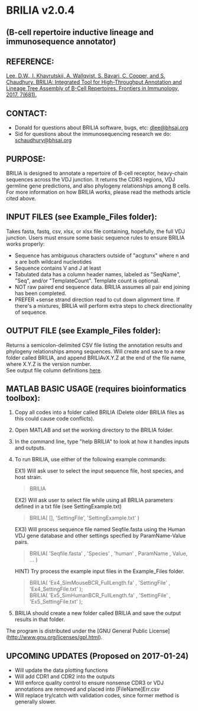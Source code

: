 # BRILIA  v2.0.4
## (B-cell repertoire inductive lineage and immunosequence annotator)

## REFERENCE:
[Lee, D.W., I. Khavrutskii, A. Wallqvist, S. Bavari, C. Cooper, and S. Chaudhury. BRILIA: Integrated Tool for High-Throughput Annotation and Lineage Tree Assembly of B-Cell Repertoires. Frontiers in Immunology, 2017. 7(681).](http://journal.frontiersin.org/article/10.3389/fimmu.2016.00681/full)

## CONTACT:
  *  Donald for questions about BRILIA software, bugs, etc: dlee@bhsai.org  
  *  Sid for questions about the immunosequencing research we do: schaudhury@bhsai.org

## PURPOSE:

BRILIA is designed to annotate a repertoire of B-cell receptor, heavy-chain sequences across the VDJ junction. It returns the CDR3 regions, VDJ germline gene predictions, and also phylogeny relationships among B cells. For more information on how BRILIA works, please read the methods article cited above.
  
## INPUT FILES (see Example_Files folder): 

Takes fasta, fastq, csv, xlsx, or xlsx file containing, hopefully, the full VDJ junction. Users must ensure some basic sequence rules to ensure BRILIA works properly:
  *  Sequence has ambiguous characters outside of "acgtunx" where n and x are both wildcard nucleotides
  *  Sequence contains V and J at least
  *  Tabulated data has a column header names, labeled as "SeqName", "Seq", and/or "TemplateCount". Template count is optional.
  *  NOT raw paired end sequence data. BRILIA assumes all pair end joining has been completed.
  *  PREFER +sense strand direction read to cut down alignment time. If there's a mixtures, BRILIA will perform extra steps to check directionality of sequence.

## OUTPUT FILE (see Example_Files folder): 

Returns a semicolon-delimited CSV file listing the annotation results and phylogeny relationships among sequences. Will create and save to a new folder called BRILIA, and append BRILIAvX.Y.Z at the end of the file name, where X.Y.Z is the version number.  
See output file column definitions [here](https://github.com/BHSAI/BRILIA/blob/master/Support_Files/DataHeaderInfo.csv).

## MATLAB BASIC USAGE (requires bioinformatics toolbox):

1. Copy all codes into a folder called BRILIA (Delete older BRILIA files as this could cause code conflicts).
2. Open MATLAB and set the working directory to the BRILIA folder.
3. In the command line, type "help BRILIA" to look at how it handles inputs and outputs.
4. To run BRILIA, use either of the following example commands:

   EX1) Will ask user to select the input sequence file, host species, and host strain.
   > BRILIA
   
   EX2) Will ask user to select file while using all BRILIA parameters defined in a txt file (see SettingExample.txt)
   > BRILIA( [], 'SettingFile', 'SettingExample.txt' )

   EX3) Will process sequence file named Seqfile.fasta using the Human VDJ gene database and other settings specfied by ParamName-Value pairs.
   > BRILIA( 'Seqfile.fasta' , 'Species' , 'human' , ParamName , Value, ... )

   HINT) Try process the example input files in the Example_Files folder.
   > BRILIA( 'Ex4_SimMouseBCR_FullLength.fa' , 'SettingFile' , 'Ex4_SettingFile.txt' );  
   > BRILIA( 'Ex5_SimHumanBCR_FullLength.fa' , 'SettingFile' , 'Ex5_SettingFile.txt' );  

5. BRILIA should create a new folder called BRILIA and save the output results in that folder.

The program is distributed under the [GNU General Public License] (http://www.gnu.org/licenses/gpl.html).

## UPCOMING UPDATES (Proposed on 2017-01-24)
  *  Will update the data plotting functions
  *  Will add CDR1 and CDR2 into the outputs
  *  Will enforce quality control to ensure nonsense CDR3 or VDJ annotations are removed and placed into [FileName]Err.csv
  *  Will replace try/catch with validation codes, since former method is generally slower.
